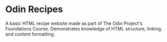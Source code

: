 # Odin Recipes
A basic HTML recipe website made as part of The Odin Project's Foundations Course. Demonstrates knowledge of HTML structure, linking, and content formatting.
